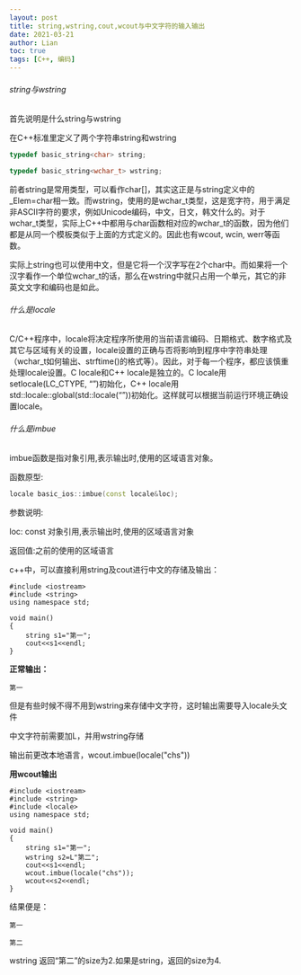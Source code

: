 ```yaml
---
layout: post
title: string,wstring,cout,wcout与中文字符的输入输出
date: 2021-03-21
author: Lian
toc: true
tags: [C++, 编码]
---
```


###### string与wstring

首先说明是什么string与wstring

在C++标准里定义了两个字符串string和wstring 

```c++
typedef basic_string<char> string; 

typedef basic_string<wchar_t> wstring; 
```

前者string是常用类型，可以看作char[]，其实这正是与string定义中的_Elem=char相一致。而wstring，使用的是wchar_t类型，这是宽字符，用于满足非ASCII字符的要求，例如Unicode编码，中文，日文，韩文什么的。对于wchar_t类型，实际上C++中都用与char函数相对应的wchar_t的函数，因为他们都是从同一个模板类似于上面的方式定义的。因此也有wcout, wcin, werr等函数。      

实际上string也可以使用中文，但是它将一个汉字写在2个char中。而如果将一个汉字看作一个单位wchar_t的话，那么在wstring中就只占用一个单元，其它的非英文文字和编码也是如此。

###### 什么是locale

C/C++程序中，locale将决定程序所使用的当前语言编码、日期格式、数字格式及其它与区域有关的设置，locale设置的正确与否将影响到程序中字符串处理（wchar_t如何输出、strftime()的格式等）。因此，对于每一个程序，都应该慎重处理locale设置。C locale和C++ locale是独立的。C locale用setlocale(LC_CTYPE, “”)初始化，C++ locale用std::locale::global(std::locale(“”))初始化。这样就可以根据当前运行环境正确设置locale。

###### 什么是imbue

imbue函数是指对象引用,表示输出时,使用的区域语言对象。

函数原型:

```c++
locale basic_ios::imbue(const locale&loc);
```

参数说明:

loc: const 对象引用,表示输出时,使用的区域语言对象

返回值:之前的使用的区域语言

c++中，可以直接利用string及cout进行中文的存储及输出：
```
#include <iostream>  
#include <string>  
using namespace std;  
  
void main()  
{  
    string s1="第一";  
    cout<<s1<<endl;   
}
```

**正常输出：**

```
第一
```

但是有些时候不得不用到wstring来存储中文字符，这时输出需要导入locale头文件

中文字符前需要加L，并用wstring存储

输出前更改本地语言，wcout.imbue(locale("chs"))

**用wcout输出**

```
#include <iostream>   
#include <string>   
#include <locale>   
using namespace std;  
  
void main()  
{  
    string s1="第一";  
    wstring s2=L"第二";  
    cout<<s1<<endl;  
    wcout.imbue(locale("chs"));  
    wcout<<s2<<endl;  
}
```
结果便是：
```
第一

第二
```
wstring 返回“第二”的size为2.如果是string，返回的size为4.

